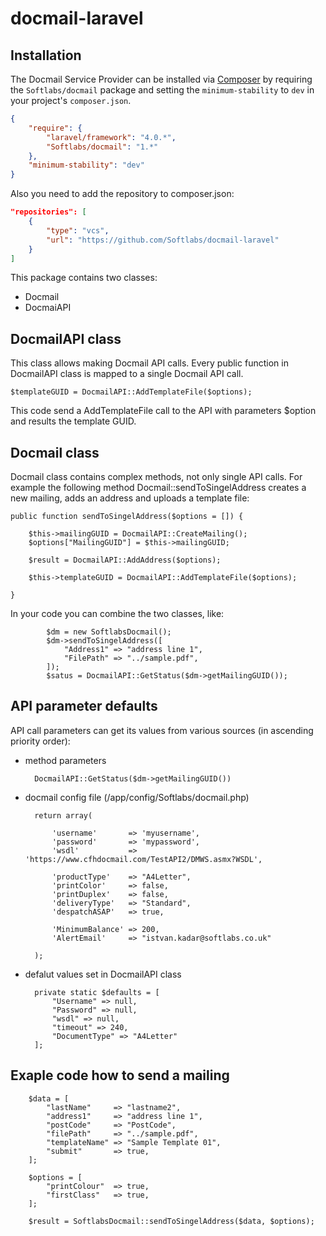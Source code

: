 docmail-laravel
===============

## Installation

The Docmail Service Provider can be installed via [Composer](http://getcomposer.org) by requiring the `Softlabs/docmail` package and setting the `minimum-stability` to `dev` in your project's `composer.json`.

```json
{
    "require": {
        "laravel/framework": "4.0.*",
        "Softlabs/docmail": "1.*"
    },
    "minimum-stability": "dev"
}
```

Also you need to add the repository to composer.json:

```json
"repositories": [
    {
        "type": "vcs",
        "url": "https://github.com/Softlabs/docmail-laravel"
    }
]
```


This package contains two classes:

- Docmail
- DocmaiAPI

DocmailAPI class
----------------

This class allows making Docmail API calls. Every public function in DocmailAPI class is mapped to a single Docmail API call.

    $templateGUID = DocmailAPI::AddTemplateFile($options);

This code send a AddTemplateFile call to the API with parameters $option and results the template GUID.

Docmail class
-------------
Docmail class contains complex methods, not only single API calls. For example the following method Docmail::sendToSingelAddress creates a new mailing, adds an address and uploads a template file:

    public function sendToSingelAddress($options = []) {

        $this->mailingGUID = DocmailAPI::CreateMailing();
        $options["MailingGUID"] = $this->mailingGUID;

        $result = DocmailAPI::AddAddress($options);

        $this->templateGUID = DocmailAPI::AddTemplateFile($options);

    }

In your code you can combine the two classes, like:

            $dm = new SoftlabsDocmail();
            $dm->sendToSingelAddress([
                "Address1" => "address line 1",
                "FilePath" => "../sample.pdf",
            ]);
            $satus = DocmailAPI::GetStatus($dm->getMailingGUID());

API parameter defaults
----------------------

API call parameters can get its values from various sources (in ascending priority order):

- method parameters

        DocmailAPI::GetStatus($dm->getMailingGUID())

- docmail config file (/app/config/Softlabs/docmail.php)

        return array(

            'username'       => 'myusername',
            'password'       => 'mypassword',
            'wsdl'           => 'https://www.cfhdocmail.com/TestAPI2/DMWS.asmx?WSDL',

            'productType'    => "A4Letter",
            'printColor'     => false,
            'printDuplex'    => false,
            'deliveryType'   => "Standard",
            'despatchASAP'   => true,

            'MinimumBalance' => 200,
            'AlertEmail'     => "istvan.kadar@softlabs.co.uk"

        );

- defalut values set in DocmailAPI class

        private static $defaults = [
            "Username" => null,
            "Password" => null,
            "wsdl" => null,
            "timeout" => 240,
            "DocumentType" => "A4Letter"
        ];

Exaple code how to send a mailing
---------------------------------

        $data = [
            "lastName"     => "lastname2",
            "address1"     => "address line 1",
            "postCode"     => "PostCode",
            "filePath"     => "../sample.pdf",
            "templateName" => "Sample Template 01",
            "submit"       => true,
        ];

        $options = [
            "printColour"  => true,
            "firstClass"   => true,
        ];

        $result = SoftlabsDocmail::sendToSingelAddress($data, $options);

